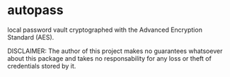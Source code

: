 

# autopass

local password vault cryptographed with the Advanced Encryption Standard (AES).

DISCLAIMER:
The author of this project makes no guarantees whatsoever about this package and takes no responsability for any loss or theft of credentials stored by it.
